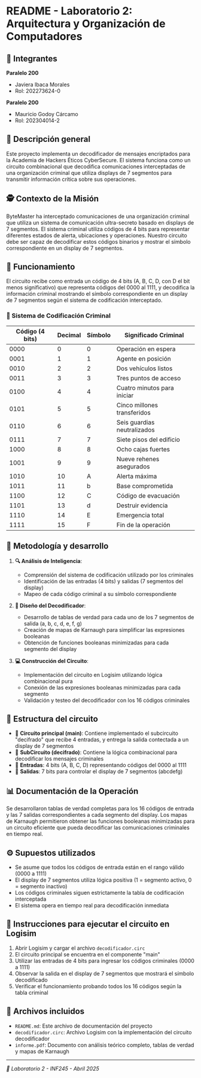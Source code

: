 # README - Laboratorio 2: Arquitectura y Organización de Computadores

## 👥 Integrantes

**Paralelo 200**
* Javiera Ibaca Morales
* Rol: 202273624-0

**Paralelo 200**
* Mauricio Godoy Cárcamo
* Rol: 202304014-2

## 📝 Descripción general
Este proyecto implementa un decodificador de mensajes encriptados para la Academia de Hackers Éticos CyberSecure. El sistema funciona como un circuito combinacional que decodifica comunicaciones interceptadas de una organización criminal que utiliza displays de 7 segmentos para transmitir información crítica sobre sus operaciones.

## 🕵️ Contexto de la Misión
ByteMaster ha interceptado comunicaciones de una organización criminal que utiliza un sistema de comunicación ultra-secreto basado en displays de 7 segmentos. El sistema criminal utiliza códigos de 4 bits para representar diferentes estados de alerta, ubicaciones y operaciones. Nuestro circuito debe ser capaz de decodificar estos códigos binarios y mostrar el símbolo correspondiente en un display de 7 segmentos.

## 🚀 Funcionamiento
El circuito recibe como entrada un código de 4 bits (A, B, C, D, con D el bit menos significativo) que representa códigos del 0000 al 1111, y decodifica la información criminal mostrando el símbolo correspondiente en un display de 7 segmentos según el sistema de codificación interceptado.

### 🔐 Sistema de Codificación Criminal
| Código (4 bits)  | Decimal | Símbolo | Significado Criminal        |
|------------------|---------|---------|-----------------------------|
| 0000             | 0       | 0       | Operación en espera         |
| 0001             | 1       | 1       | Agente en posición          |
| 0010             | 2       | 2       | Dos vehículos listos        |
| 0011             | 3       | 3       | Tres puntos de acceso       |
| 0100             | 4       | 4       | Cuatro minutos para iniciar |
| 0101             | 5       | 5       | Cinco millones transferidos |
| 0110             | 6       | 6       | Seis guardias neutralizados |
| 0111             | 7       | 7       | Siete pisos del edificio    |
| 1000             | 8       | 8       | Ocho cajas fuertes          |
| 1001             | 9       | 9       | Nueve rehenes asegurados    |
| 1010             | 10      | A       | Alerta máxima               | 
| 1011             | 11      | b       | Base comprometida           |
| 1100             | 12      | C       | Código de evacuación        |
| 1101             | 13      | d       | Destruir evidencia          |
| 1110             | 14      | E       | Emergencia total            |
| 1111             | 15      | F       | Fin de la operación         |

## 🔧 Metodología y desarrollo
1. **🔍 Análisis de Inteligencia**: 
   * Comprensión del sistema de codificación utilizado por los criminales
   * Identificación de las entradas (4 bits) y salidas (7 segmentos del display)
   * Mapeo de cada código criminal a su símbolo correspondiente

2. **📐 Diseño del Decodificador**:
   * Desarrollo de tablas de verdad para cada uno de los 7 segmentos de salida (a, b, c, d, e, f, g)
   * Creación de mapas de Karnaugh para simplificar las expresiones booleanas
   * Obtención de funciones booleanas minimizadas para cada segmento del display

3. **💻 Construcción del Circuito**:
   * Implementación del circuito en Logisim utilizando lógica combinacional pura
   * Conexión de las expresiones booleanas minimizadas para cada segmento
   * Validación y testeo del decodificador con los 16 códigos criminales

## 🧩 Estructura del circuito
* 📄 **Circuito principal (main)**: Contiene implementado el subcircuito "decifrado" que recibe 4 entradas, y entrega la salida contectada a un display de 7 segmentos
* 📄 **SubCircuito (decifrado)**: Contiene la lógica combinacional para decodificar los mensajes criminales
* 📄 **Entradas**: 4 bits (A, B, C, D) representando códigos del 0000 al 1111
* 📄 **Salidas**: 7 bits para controlar el display de 7 segmentos (abcdefg)

## 📊 Documentación de la Operación
Se desarrollaron tablas de verdad completas para los 16 códigos de entrada y las 7 salidas correspondientes a cada segmento del display. Los mapas de Karnaugh permitieron obtener las funciones booleanas minimizadas para un circuito eficiente que pueda decodificar las comunicaciones criminales en tiempo real.

## ⚙️ Supuestos utilizados
* Se asume que todos los códigos de entrada están en el rango válido (0000 a 1111)
* El display de 7 segmentos utiliza lógica positiva (1 = segmento activo, 0 = segmento inactivo)
* Los códigos criminales siguen estrictamente la tabla de codificación interceptada
* El sistema opera en tiempo real para decodificación inmediata

## 🔧 Instrucciones para ejecutar el circuito en Logisim
1. Abrir Logisim y cargar el archivo `decodificador.circ`
2. El circuito principal se encuentra en el componente "main"
3. Utilizar las entradas de 4 bits para ingresar los códigos criminales (0000 a 1111)
4. Observar la salida en el display de 7 segmentos que mostrará el símbolo decodificado
5. Verificar el funcionamiento probando todos los 16 códigos según la tabla criminal

## 📁 Archivos incluidos
* `README.md`: Este archivo de documentación del proyecto
* `decodificador.circ`: Archivo Logisim con la implementación del circuito decodificador
* `informe.pdf`: Documento con análisis teórico completo, tablas de verdad y mapas de Karnaugh

---
*🏥 Laboratorio 2 - INF245 - Abril 2025*
